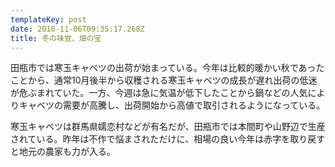 ```yaml
---
templateKey: post
date: 2018-11-06T09:35:17.268Z
title: 冬の味覚、畑の宝
---
```

田瓶市では寒玉キャベツの出荷が始まっている。今年は比較的暖かい秋であったことから、通常10月後半から収穫される寒玉キャベツの成長が遅れ出荷の低迷が危ぶまれていた。一方、今週は急に気温が低下したことから鍋などの人気によりキャベツの需要が高騰し、出荷開始から高値で取引されるようになっている。

寒玉キャベツは群馬県嬬恋村などが有名だが、田瓶市では本間町や山野辺で生産されている。昨年は不作で悩まされただけに、相場の良い今年は赤字を取り戻すと地元の農家も力が入る。